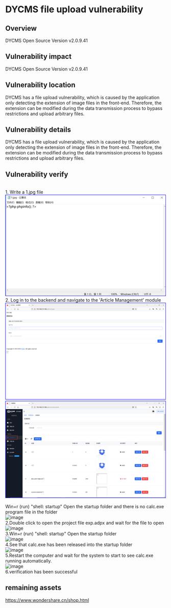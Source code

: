 # DYCMS file upload vulnerability

## Overview
DYCMS Open Source Version v2.0.9.41
## Vulnerability impact
DYCMS Open Source Version v2.0.9.41
## Vulnerability location
DYCMS has a file upload vulnerability, which is caused by the application only detecting the extension of image files in the front-end. Therefore, the extension can be modified during the data transmission process to bypass restrictions and upload arbitrary files.
## Vulnerability details
DYCMS has a file upload vulnerability, which is caused by the application only detecting the extension of image files in the front-end. Therefore, the extension can be modified during the data transmission process to bypass restrictions and upload arbitrary files.
## Vulnerability verify
<br /> 1. Write a 1.jpg file
<br />![alt text](image.png)
<br />2. Log in to the backend and navigate to the 'Article Management' module
<br />![alt text](image-1.png)
<br />![alt text](image-2.png)

Win+r (run) "shell: startup" Open the startup folder and there is no calc.exe program file in the folder
<br /> <img width="415" alt="image" src="https://github.com/zty007666/Shenzhen-Yitu-Software-Yitu-Project-Management-Software/assets/26759286/1f3fe98b-3ddb-4fe0-8628-ff49b9ec3da4">
<br /> 2.Double click to open the project file exp.adpx and wait for the file to open
<br /> <img width="415" alt="image" src="https://github.com/zty007666/Shenzhen-Yitu-Software-Yitu-Project-Management-Software/assets/26759286/feae17aa-9b6d-4736-a160-d3d9710038fa">
<br /> 3.Win+r (run) "shell: startup" Open the startup folder
<br /> <img width="297" alt="image" src="https://github.com/zty007666/Shenzhen-Yitu-Software-Yitu-Project-Management-Software/assets/26759286/1a3a62fc-a6d0-4d4d-8f42-d8d8e57defde">
<br /> 4.See that calc.exe has been released into the startup folder
<br /> <img width="415" alt="image" src="https://github.com/zty007666/Shenzhen-Yitu-Software-Yitu-Project-Management-Software/assets/26759286/a5583363-dbe8-414e-9556-73a68c2e7008">
<br /> 5.Restart the computer and wait for the system to start to see calc.exe running automatically.
<br /> <img width="415" alt="image" src="https://github.com/zty007666/Shenzhen-Yitu-Software-Yitu-Project-Management-Software/assets/26759286/b7b48578-aecf-480e-8abf-aa1b1ee88d34">
<br /> 6.verification has been successful
## remaining assets
https://www.wondershare.cn/shop.html
